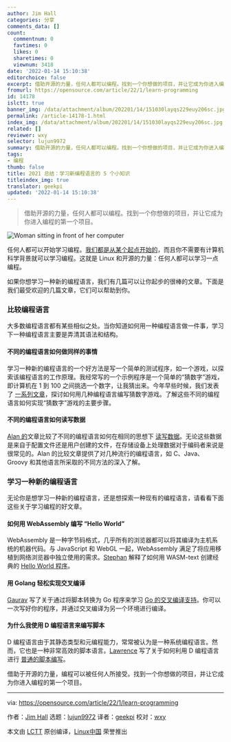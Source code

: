 ```yaml
---
author: Jim Hall
categories: 分享
comments_data: []
count:
  commentnum: 0
  favtimes: 0
  likes: 0
  sharetimes: 0
  viewnum: 3418
date: '2022-01-14 15:10:38'
editorchoice: false
excerpt: 借助开源的力量，任何人都可以编程。找到一个你想做的项目，并让它成为你进入编程的第一个项目。
fromurl: https://opensource.com/article/22/1/learn-programming
id: 14178
islctt: true
banner_img: /data/attachment/album/202201/14/151030layqs229euy206sc.jpg
permalink: /article-14178-1.html
index_img: /data/attachment/album/202201/14/151030layqs229euy206sc.jpg.thumb.jpg
related: []
reviewer: wxy
selector: lujun9972
summary: 借助开源的力量，任何人都可以编程。找到一个你想做的项目，并让它成为你进入编程的第一个项目。
tags:
- 编程
thumb: false
title: 2021 总结：学习新编程语言的 5 个小知识
titleindex_img: true
translator: geekpi
updated: '2022-01-14 15:10:38'
---
```



> 
> 借助开源的力量，任何人都可以编程。找到一个你想做的项目，并让它成为你进入编程的第一个项目。
> 
> 
> 


![](/data/attachment/album/202201/14/151030layqs229euy206sc.jpg "Woman sitting in front of her computer")


任何人都可以开始学习编程。[我们都是从某个起点开始的](https://opensource.com/article/21/8/first-programming-language)，而且你不需要有计算机科学背景就可以学习编程。这就是 Linux 和开源的力量：任何人都可以学习一点编程。


如果你想学习一种新的编程语言，我们有几篇可以让你起步的很棒的文章。下面是我们最受欢迎的几篇文章，它们可以帮助到你。


### 比较编程语言


大多数编程语言都有某些相似之处。当你知道如何用一种编程语言做一件事，学习下一种编程语言主要是弄清其语法和结构。


#### 不同的编程语言如何做同样的事情


学习一种新的编程语言的一个好方法是写一个简单的测试程序，如一个游戏，以探索该编程语言的工作原理。我经常写的一个示例程序是一个简单的“猜数字”游戏，即计算机在 1 到 100 之间挑选一个数字，让我猜出来。今年早些时候，我们发表了 [一系列文章](https://opensource.com/article/21/4/compare-programming-languages)，探讨如何用几种编程语言编写猜数字游戏。了解这些不同的编程语言如何实现“猜数字”游戏的主要步骤。


#### 不同的编程语言如何读写数据


[Alan 的](https://opensource.com/users/alansmithee)文章比较了不同的编程语言如何在相同的思想下 [读写数据](https://opensource.com/article/21/7/programming-read-write)。无论这些数据是来自于配置文件还是用户创建的文件，在存储设备上处理数据对于编码者来说是很常见的。Alan 的比较文章提供了对几种流行的编程语言，如 C、Java、Groovy 和其他语言所采取的不同方法的深入了解。


### 学习一种新的编程语言


无论你是想学习一种新的编程语言，还是想探索一种现有的编程语言，请看看下面这些关于学习编程的好文章。


#### 如何用 WebAssembly 编写 “Hello World”


WebAssembly 是一种字节码格式，几乎所有的浏览器都可以将其编译为主机系统的机器代码。与 JavaScript 和 WebGL 一起，WebAssembly 满足了将应用移植到网络浏览器中独立使用的需求。[Stephan](https://opensource.com/users/hansic99) 解释了如何用 WASM-text 创建经典的 [Hello World 程序](https://opensource.com/article/21/3/hello-world-webassembly)。


#### 用 Golang 轻松实现交叉编译


[Gaurav](https://opensource.com/users/gkamathe) 写了关于通过将脚本转换为 Go 程序来学习 [Go 的交叉编译支持](https://opensource.com/article/21/1/go-cross-compiling)。你可以一次写好你的程序，并通过交叉编译为另一个环境进行编译。


#### 为什么我使用 D 编程语言来编写脚本


D 编程语言由于其静态类型和元编程能力，常常被认为是一种系统编程语言。然而，它也是一种非常高效的脚本语言。[Lawrence](https://opensource.com/users/aberba) 写了关于如何利用 D 编程语言进行 [普通的脚本编写](https://opensource.com/article/21/1/d-scripting)。


借助于开源的力量，编程可以被任何人所接受。找到一个你想做的项目，并让它成为你进入编程的第一个项目。




---


via: <https://opensource.com/article/22/1/learn-programming>


作者：[Jim Hall](https://opensource.com/users/jim-hall) 选题：[lujun9972](https://github.com/lujun9972) 译者：[geekpi](https://github.com/geekpi) 校对：[wxy](https://github.com/wxy)


本文由 [LCTT](https://github.com/LCTT/TranslateProject) 原创编译，[Linux中国](https://linux.cn/) 荣誉推出